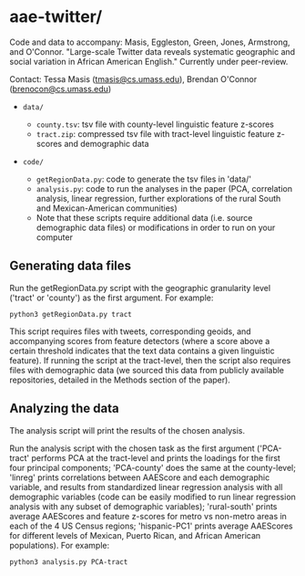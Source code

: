 # aae-twitter/

Code and data to accompany: Masis, Eggleston, Green, Jones, Armstrong, and O'Connor. "Large-scale Twitter data reveals systematic geographic and social variation in African American English." Currently under peer-review. 

Contact: Tessa Masis (tmasis@cs.umass.edu), Brendan O'Connor (brenocon@cs.umass.edu)


- `data/`
  - `county.tsv`: tsv file with county-level linguistic feature z-scores
  - `tract.zip`: compressed tsv file with tract-level linguistic feature z-scores and demographic data

- `code/`
  - `getRegionData.py`: code to generate the tsv files in 'data/'
  - `analysis.py`: code to run the analyses in the paper (PCA, correlation analysis, linear regression, further explorations of the rural South and Mexican-American communities)
  - Note that these scripts require additional data (i.e. source demographic data files) or modifications in order to run on your computer


## Generating data files

Run the getRegionData.py script with the geographic granularity level ('tract' or 'county') as the first argument. For example:

    python3 getRegionData.py tract
        
This script requires files with tweets, corresponding geoids, and accompanying scores from feature detectors (where a score above a certain threshold indicates that the text data contains a given linguistic feature). If running the script at the tract-level, then the script also requires files with demographic data (we sourced this data from publicly available repositories, detailed in the Methods section of the paper). 

## Analyzing the data

The analysis script will print the results of the chosen analysis.

Run the analysis script with the chosen task as the first argument ('PCA-tract' performs PCA at the tract-level and prints the loadings for the first four principal components; 'PCA-county' does the same at the county-level; 'linreg' prints correlations between AAEScore and each demographic variable, and results from standardized linear regression analysis with all demographic variables (code can be easily modified to run linear regression analysis with any subset of demographic variables); 'rural-south' prints average AAEScores and feature z-scores for metro vs non-metro areas in each of the 4 US Census regions; 'hispanic-PC1' prints average AAEScores for different levels of Mexican, Puerto Rican, and African American populations). For example:

    python3 analysis.py PCA-tract
